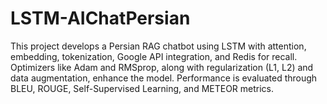 # LSTM-AIChatPersian
This project develops a Persian RAG chatbot using LSTM with attention, embedding, tokenization, Google API integration, and Redis for recall. Optimizers like Adam and RMSprop, along with regularization (L1, L2) and data augmentation, enhance the model. Performance is evaluated through BLEU, ROUGE, Self-Supervised Learning, and METEOR metrics.
